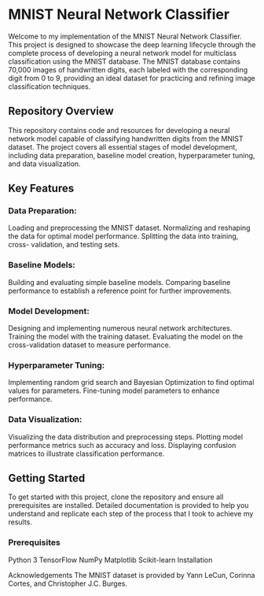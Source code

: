 # MNIST Neural Network Classifier
Welcome to my implementation of the  MNIST Neural Network Classifier. This project is designed to showcase the deep learning lifecycle through the complete process of developing a neural network model for multiclass classification using the MNIST database. The MNIST database contains 70,000 images of handwritten digits, each labeled with the corresponding digit from 0 to 9, providing an ideal dataset for practicing and refining image classification techniques.

## Repository Overview
This repository contains code and resources for developing a neural network model capable of classifying handwritten digits from the MNIST dataset. The project covers all essential stages of model development, including data preparation, baseline model creation, hyperparameter tuning, and data visualization.

## Key Features
### Data Preparation:

Loading and preprocessing the MNIST dataset.
Normalizing and reshaping the data for optimal model performance.
Splitting the data into training, cross- validation, and testing sets.

### Baseline Models:

Building and evaluating simple baseline models.
Comparing baseline performance to establish a reference point for further improvements.

### Model Development:

Designing and implementing numerous neural network architectures.
Training the model with the training dataset.
Evaluating the model on the cross-validation dataset to measure performance.

### Hyperparameter Tuning:

Implementing random grid search and Bayesian Optimization to find optimal values for parameters.
Fine-tuning model parameters to enhance performance.

### Data Visualization:

Visualizing the data distribution and preprocessing steps.
Plotting model performance metrics such as accuracy and loss.
Displaying confusion matrices to illustrate classification performance.


## Getting Started
To get started with this project, clone the repository and ensure all prerequisites are installed. Detailed documentation is provided to help you understand and replicate each step of the process that I took to achieve my results.

### Prerequisites
Python 3
TensorFlow 
NumPy
Matplotlib
Scikit-learn
Installation







Acknowledgements
The MNIST dataset is provided by Yann LeCun, Corinna Cortes, and Christopher J.C. Burges.


